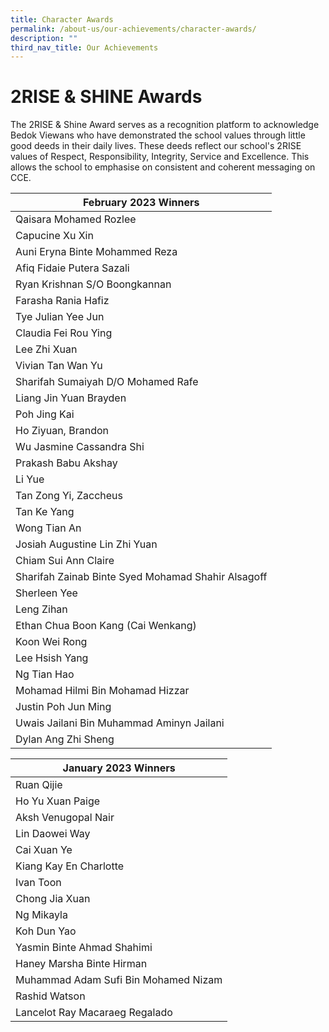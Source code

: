 ```yaml
---
title: Character Awards
permalink: /about-us/our-achievements/character-awards/
description: ""
third_nav_title: Our Achievements
---
```

# 2RISE &amp; SHINE Awards


The 2RISE &amp; Shine Award serves as a recognition platform to acknowledge Bedok Viewans who have demonstrated the school values through little good deeds in their daily lives. These deeds reflect our school's 2RISE values of Respect, Responsibility, Integrity, Service and Excellence. This allows the school to emphasise on consistent and coherent messaging on CCE.

| <center> February 2023 Winners </center> |
| -------- |
| Qaisara Mohamed Rozlee     |
| Capucine Xu Xin     |
| Auni Eryna Binte Mohammed Reza     |
| Afiq Fidaie Putera Sazali   |
| Ryan Krishnan S/O Boongkannan    |
| Farasha Rania Hafiz     |
| Tye Julian Yee Jun     |
| Claudia Fei Rou Ying     |
| Lee Zhi Xuan     |
| Vivian Tan Wan Yu     |
| Sharifah Sumaiyah D/O Mohamed Rafe     |
| Liang Jin Yuan Brayden      |
| Poh Jing Kai     |
| Ho Ziyuan, Brandon    |
| Wu Jasmine Cassandra Shi     |
| Prakash Babu Akshay     |
| Li Yue    |
| Tan Zong Yi, Zaccheus     |
| Tan Ke Yang    |
| Wong Tian An     |
| Josiah Augustine Lin Zhi Yuan     |
| Chiam Sui Ann Claire     |
| Sharifah Zainab Binte Syed Mohamad Shahir Alsagoff     |
| Sherleen Yee     |
| Leng Zihan     |
| Ethan Chua Boon Kang (Cai Wenkang)     |
| Koon Wei Rong      |
| Lee Hsish Yang     |
| Ng Tian Hao    |
| Mohamad Hilmi Bin Mohamad Hizzar     |
| Justin Poh Jun Ming     |
| Uwais Jailani Bin Muhammad Aminyn Jailani    |
| Dylan Ang Zhi Sheng     |



| <center>January 2023 Winners</center> |
| -------- |
| Ruan Qijie     |
| Ho Yu Xuan Paige     |
| Aksh Venugopal Nair     |
| Lin Daowei Way    |
| Cai Xuan Ye     |
| Kiang Kay En Charlotte     |
| Ivan Toon     |
| Chong Jia Xuan     |
| Ng Mikayla     |
| Koh Dun Yao     |
| Yasmin Binte Ahmad Shahimi     |
| Haney Marsha Binte Hirman     |
| Muhammad Adam Sufi Bin Mohamed Nizam     |
| Rashid Watson    |
| Lancelot Ray Macaraeg Regalado     |